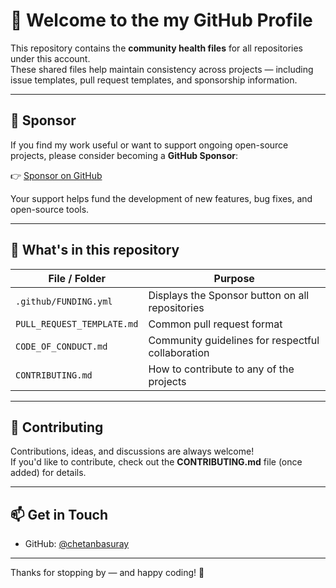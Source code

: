 # 👋 Welcome to the my GitHub Profile

This repository contains the **community health files** for all repositories under this account.  
These shared files help maintain consistency across projects — including issue templates, pull request templates, and sponsorship information.

---

## 💖 Sponsor

If you find my work useful or want to support ongoing open-source projects, please consider becoming a **GitHub Sponsor**:

👉 [Sponsor on GitHub](https://github.com/sponsors/chetanbasuray)

Your support helps fund the development of new features, bug fixes, and open-source tools.

---

## 🧩 What's in this repository

| File / Folder | Purpose |
|----------------|----------|
| `.github/FUNDING.yml` | Displays the Sponsor button on all repositories |
| `PULL_REQUEST_TEMPLATE.md` | Common pull request format |
| `CODE_OF_CONDUCT.md` | Community guidelines for respectful collaboration |
| `CONTRIBUTING.md` | How to contribute to any of the projects |

---

## 🙌 Contributing

Contributions, ideas, and discussions are always welcome!  
If you'd like to contribute, check out the **CONTRIBUTING.md** file (once added) for details.

---

## 📫 Get in Touch

- GitHub: [@chetanbasuray](https://github.com/chetanbasuray)

---

Thanks for stopping by — and happy coding! 🚀
